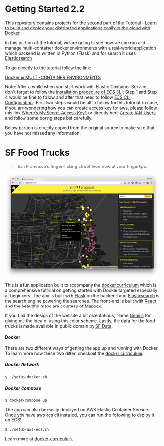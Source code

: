 # Getting Started 2.2

This repository contains projects for the second part of the Tutorial - [Learn to build and deploy your distributed applications easily to the cloud with Docker](https://docker-curriculum.com/)

In this portion of the tutorial, we are going to see how we can run and manage multi-container docker environments with a real-world application which backend is written in Python (Flask) and for search it uses [Elasticsearch](https://www.elastic.co/products/elasticsearch)

To go directly to the tutorial follow the link:

[Docker in MULTI-CONTAINER ENVIRONMENTS](https://docker-curriculum.com/#multi-container-environments)

Note: After a while when you start work with Elastic Container Service, don't forget to follow the [installation procedure of ECS CLI](https://docs.aws.amazon.com/AmazonECS/latest/developerguide/ECS_CLI_installation.html); Step 1 and Step 4 would be fine to follow and after that need to follow [ECS CLI Configuration](https://docs.aws.amazon.com/AmazonECS/latest/developerguide/ECS_CLI_Configuration.html)- First two steps would be all to follow for this tutorial. In case, if you are wondering how you can create access key for aws, please follow this link [Where’s My Secret Access Key?](https://aws.amazon.com/blogs/security/wheres-my-secret-access-key/) or directly here [Create IAM Users](https://docs.aws.amazon.com/IAM/latest/UserGuide/id_users_create.html#id_users_create_console) and follow some boring steps but carefully.

Below portion is directly copied from the original source to make sure that you have not missed any information:

SF Food Trucks
===

> San Francisco's finger-licking street food now at your fingertips.

![img](shot.png)

This is a fun application built to accompany the [docker curriculum](http://prakhar.me/docker-curriculum) which is a comprehensive tutorial on getting started with Docker targeted especially at beginners. The app is built with [Flask](http://flask.pocoo.org/) on the backend and [Elasticsearch](http://elastic.co/) is the search engine powering the searches. The front-end is built with [React](http://facebook.github.io/react/) and the beautiful maps are courtesy of [Mapbox](https://www.mapbox.com/).

If you find the design of the website a bit ostentatious, blame [Genius](http://genius.com) for giving me the idea of using this color scheme.  Lastly, the data for the food trucks is made available in public domain by [SF Data](https://data.sfgov.org/Economy-and-Community/Mobile-Food-Facility-Permit/rqzj-sfat).

#### Docker

There are two different ways of getting the app up and running with Docker. To learn more how these two differ, checkout the [docker curriculum](http://prakhar.me/docker-curriculum).

##### Docker Network
```
$ ./setup-docker.sh
```

##### Docker Compose
```
$ docker-compose up
```

The app can also be easily deployed on AWS Elastic Container Service. Once you have [aws ecs cli](http://docs.aws.amazon.com/AmazonECS/latest/developerguide/ECS_CLI_installation.html) installed, you can run the following to deploy it on ECS!
```
$ ./setup-aws-ecs.sh
```

Learn more at [docker-curriculum](http://prakhar.me/docker-curriculum).
